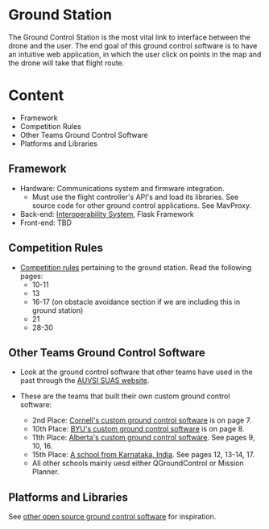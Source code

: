 # Ground Station
The Ground Control Station is the most vital link to interface between the drone
and the user. The end goal of this ground control software is to have an
intuitive web application, in which the user click on points in the map and the
drone will take that flight route.

# Content
* Framework
* Competition Rules
* Other Teams Ground Control Software
* Platforms and Libraries

## Framework
* Hardware: Communications system and firmware
  integration.
  * Must use the flight controller's API's and load its libraries. See source
    code for other ground control applications. See MavProxy.
* Back-end: [Interoperability
  System](http://auvsi-suas-competition-interoperability-system.readthedocs.io/en/latest/),
  Flask Framework
* Front-end: TBD

## Competition Rules
* [Competition rules](https://github.com/uas-at-ucla/suas_2018/blob/master/ground/pdfs/comp_rules.pdf) pertaining to the ground station. Read the following pages:
  * 10-11
  * 13
  * 16-17 (on obstacle avoidance section if we are including this in ground station)
  * 21
  * 28-30

## Other Teams Ground Control Software
* Look at the ground control software that other teams have used in the past through the [AUVSI SUAS website](http://www.auvsi-suas.org/competitions/2017/).

* These are the teams that built their own custom ground control software:
  * 2nd Place: [Cornell's custom ground control software](http://www.auvsi-suas.org/static/competitions/2017/journals/auvsi_suas-2017-journals-cornell_university.pdf) is on page 7.
  * 10th Place: [BYU's custom ground control software](http://www.auvsi-suas.org/static/competitions/2017/journals/auvsi_suas-2017-journals-cornell_university.pdf) is on page 8.
  * 11th Place: [Alberta's custom ground control software](http://www.auvsi-suas.org/static/competitions/2017/journals/auvsi_suas-2017-journals-university_of_alberta.pdf). See pages 9, 10, 16.
  * 15th Place: [A school from Karnataka, India](http://www.auvsi-suas.org/static/competitions/2017/journals/auvsi_suas-2017-journals-ms_ramaiah.pdf). See pages 12, 13-14, 17.
  * All other schools mainly uesd either QGroundControl or Mission Planner.

## Platforms and Libraries
See [other open source ground control
software](http://ardupilot.org/copter/docs/common-choosing-a-ground-station.html)
for inspiration.